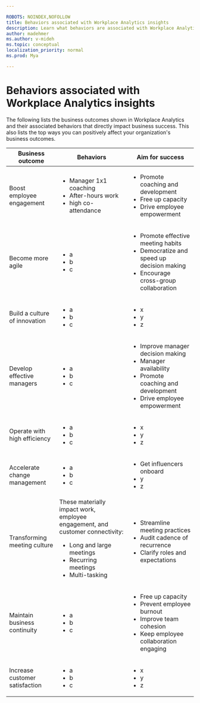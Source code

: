 ```yaml
---

ROBOTS: NOINDEX,NOFOLLOW
title: Behaviors associated with Workplace Analytics insights
description: Learn what behaviors are associated with Workplace Analytics insights 
author: madehmer
ms.author: v-mideh
ms.topic: conceptual
localization_priority: normal 
ms.prod: Mya

---
```

# Behaviors associated with Workplace Analytics insights

The following lists the business outcomes shown in Workplace Analytics and their associated behaviors that directly impact business success. This also lists the top ways you can positively affect your organization's business outcomes.

|Business outcome     |Behaviors     |Aim for success      |
|---------------------|--------------|---------------------|
|Boost employee engagement |<ul><li>Manager 1x1 coaching </li><li>After-hours work </li><li>high co-attendance |<ul><li>Promote coaching and development</li><li>Free up capacity</li><li>Drive employee empowerment</li></ul>|
|Become more agile |<ul><li>a </li><li>b </li><li> c</li></ul> |<ul><li>Promote effective meeting habits </li><li>Democratize and speed up decision making</li><li> Encourage cross-group collaboration</li></ul>|
|Build a culture of innovation |<ul><li>a </li><li>b </li><li> c</li></ul> |<ul><li>x </li><li>y</li><li> z</li></ul>|
|Develop effective managers |<ul><li>a </li><li>b </li><li> c</li></ul> |<ul><li>Improve manager decision making </li><li>Manager availability</li><li> Promote coaching and development </li><li>Drive employee empowerment</li></ul>|
|Operate with high efficiency |<ul><li>a </li><li>b </li><li> c</li></ul> |<ul><li>x </li><li>y</li><li> z</li></ul>|
|Accelerate change management |<ul><li>a </li><li>b </li><li> c</li></ul> |<ul><li>Get influencers onboard </li><li>y</li><li> z</li></ul>|
|Transforming meeting culture |These materially impact work, employee engagement, and customer connectivity: <ul><li>Long and large meetings </li><li>Recurring meetings</li><li> Multi-tasking</li></ul> |<ul><li>Streamline meeting practices </li><li>Audit cadence of recurrence</li><li> Clarify roles and expectations</li></ul>|
|Maintain business continuity |<ul><li>a </li><li>b </li><li> c</li></ul> |<ul><li>Free up capacity </li><li>Prevent employee burnout</li><li>Improve team cohesion </li><li>Keep employee collaboration engaging</li></ul>|
|Increase customer satisfaction |<ul><li>a </li><li>b </li><li> c</li></ul> |<ul><li>x </li><li>y</li><li> z</li></ul>|


<!--### Boost employee engagement

Employees who are engaged in their work with high job satisfaction are more likely to produce high quality work and proactively identify business opportunities. Ways to improve engagement:

* Promote coaching and development
* Free up capacity
* Drive employee empowerment

### Become more agile

Rapidly evolving markets and inter-connected global supply chains require organizations to be agile and proactively plan and nimbly adapt to their customers' requirements.  

* Promote effective meeting habits
* Democratize and speed up decision making
* Encourage cross-group collaboration

### Build a culture of innovation

### Develop effective manager

Across many enterprise organizations, managers play an important role in influencing employee experience, retention, an achievement.

* Improve manager decision making
* Manager availability
* Promote coaching and development
* Drive employee empowerment

### Operate with high efficiency

### Accelerate change management

### Transforming meeting culture

Organizational meeting cultures can materially impact the ways organizations work, employees engage, and customers connect. 

* Streamline meeting practices
* Audit cadence of recurrence
* Clarify roles and expectations

### Maintain business continuity

With a global shift to remote work, organizations need to adjust how they get work done.

* Free up capacity
* Prevent employee burnout
* Keep employee collaboration engaging
* Improve team cohesion

### Increase customer satisfaction -->
